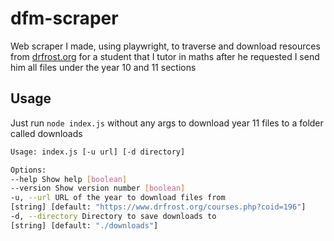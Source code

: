 # dfm-scraper

Web scraper I made, using playwright, to traverse and download resources from [drfrost.org](https://www.drfrost.org/courses.php?sid=2596) for a student that I tutor in maths after he requested I send him all files under the year 10 and 11 sections

## Usage

Just run `node index.js` without any args to download year 11 files to a folder called downloads

```bash
Usage: index.js [-u url] [-d directory]

Options:
--help Show help [boolean]
--version Show version number [boolean]
-u, --url URL of the year to download files from
[string] [default: "https://www.drfrost.org/courses.php?coid=196"]
-d, --directory Directory to save downloads to
[string] [default: "./downloads"]
```
